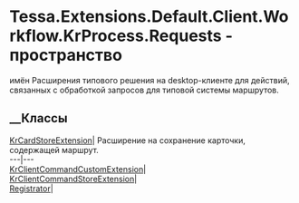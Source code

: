 # Tessa.Extensions.Default.Client.Workflow.KrProcess.Requests - пространство
имён
Расширения типового решения на desktop-клиенте для действий, связанных с
обработкой запросов для типовой системы маршрутов.
##  __Классы
[KrCardStoreExtension](T_Tessa_Extensions_Default_Client_Workflow_KrProcess_Requests_KrCardStoreExtension.htm)|
Расширение на сохранение карточки, содержащей маршрут.  
---|---  
[KrClientCommandCustomExtension](T_Tessa_Extensions_Default_Client_Workflow_KrProcess_Requests_KrClientCommandCustomExtension.htm)|  
[KrClientCommandStoreExtension](T_Tessa_Extensions_Default_Client_Workflow_KrProcess_Requests_KrClientCommandStoreExtension.htm)|  
[Registrator](T_Tessa_Extensions_Default_Client_Workflow_KrProcess_Requests_Registrator.htm)|
